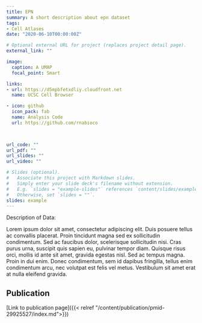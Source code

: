 ```yaml
---
title: EPN
summary: A short description about epn dataset
tags:
- Cell Atlases
date: "2020-06-10T00:00:00Z"

# Optional external URL for project (replaces project detail page).
external_link: ""

image:
  caption: A UMAP
  focal_point: Smart

links:
- url: https://d5mpbfetxdliy.cloudfront.net
  name: UCSC Cell Browser

- icon: github
  icon_pack: fab
  name: Analysis Code
  url: https://github.com/rnabioco
  


url_code: ""
url_pdf: ""
url_slides: ""
url_video: ""

# Slides (optional).
#   Associate this project with Markdown slides.
#   Simply enter your slide deck's filename without extension.
#   E.g. `slides = "example-slides"` references `content/slides/example-slides.md`.
#   Otherwise, set `slides = ""`.
slides: example
---
```


Description of Data: 

Lorem ipsum dolor sit amet, consectetur adipiscing elit. Duis posuere tellus ac convallis placerat. Proin tincidunt magna sed ex sollicitudin condimentum. Sed ac faucibus dolor, scelerisque sollicitudin nisi. Cras purus urna, suscipit quis sapien eu, pulvinar tempor diam. Quisque risus orci, mollis id ante sit amet, gravida egestas nisl. Sed ac tempus magna. Proin in dui enim. Donec condimentum, sem id dapibus fringilla, tellus enim condimentum arcu, nec volutpat est felis vel metus. Vestibulum sit amet erat at nulla eleifend gravida.

## Publication
[Link to publication page]({{< relref "/content/publication/pmid-29925527/index.md">}})


